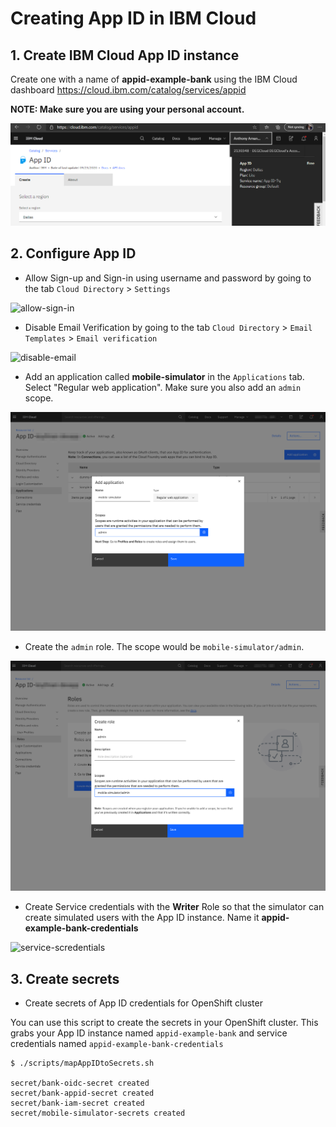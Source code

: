 # Creating App ID in IBM Cloud

## 1. Create IBM Cloud App ID instance

Create one with a name of **appid-example-bank** using the IBM Cloud dashboard https://cloud.ibm.com/catalog/services/appid

**NOTE: Make sure you are using your personal account.**

![IBM Cloud App ID Creation](../.gitbook/generic/personal_account.png)

## 2. Configure App ID

* Allow Sign-up and Sign-in using username and password by going to the tab `Cloud Directory` > `Settings`

![allow-sign-in](https://github.com/IBM/example-bank/raw/main/images/allow-sign-in.png)

* Disable Email Verification by going to the tab `Cloud Directory` > `Email Templates` > `Email verification`

![disable-email](https://github.com/IBM/example-bank/raw/main/images/disable-email.png)

* Add an application called **mobile-simulator** in the `Applications` tab. Select "Regular web application". Make sure you also add an `admin` scope.

![application](https://github.com/IBM/example-bank/raw/main/images/new-app.png)

* Create the `admin` role. The scope would be `mobile-simulator/admin`.

![admin](https://github.com/IBM/example-bank/raw/main/images/create-role.png)

* Create Service credentials with the **Writer** Role so that the simulator can create simulated users with the App ID instance. Name it **appid-example-bank-credentials**

![service-scredentials](../.gitbook/generic/appid-writer.png)

## 3. Create secrets

* Create secrets of App ID credentials for OpenShift cluster

You can use this script to create the secrets in your OpenShift cluster. This grabs your App ID instance named `appid-example-bank` and service credentials named `appid-example-bank-credentials`

```
$ ./scripts/mapAppIDtoSecrets.sh

secret/bank-oidc-secret created
secret/bank-appid-secret created
secret/bank-iam-secret created
secret/mobile-simulator-secrets created
```